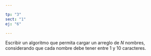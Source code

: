 ```yaml
---

tp: "3"
sect: "1"
ej: "6"

---
```


Escribir un algoritmo que permita cargar un arreglo de _N_ nombres, considerando que cada nombre debe tener entre 1 y 10 caracteres.